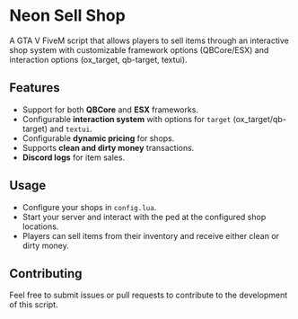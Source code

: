 
# Neon Sell Shop

A GTA V FiveM script that allows players to sell items through an interactive shop system with customizable framework options (QBCore/ESX) and interaction options (ox_target, qb-target, textui).

## Features

- Support for both **QBCore** and **ESX** frameworks.
- Configurable **interaction system** with options for `target` (ox_target/qb-target) and `textui`.
- Configurable **dynamic pricing** for shops.
- Supports **clean and dirty money** transactions.
- **Discord logs** for item sales.

## Usage

- Configure your shops in `config.lua`.
- Start your server and interact with the ped at the configured shop locations.
- Players can sell items from their inventory and receive either clean or dirty money.

## Contributing

Feel free to submit issues or pull requests to contribute to the development of this script.
